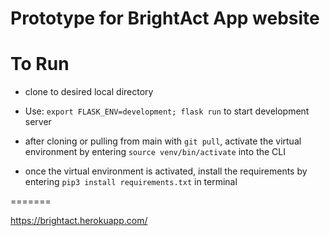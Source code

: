 # Prototype for BrightAct App website


# To Run
- clone to desired local directory
- Use:
 `export FLASK_ENV=development; flask run` to start development server

 - after cloning or pulling from main with `git pull`, activate the virtual environment by entering `source venv/bin/activate` into the CLI
 - once the virtual environment is activated, install the requirements by entering `pip3 install requirements.txt` in terminal
 
=======





https://brightact.herokuapp.com/ 

